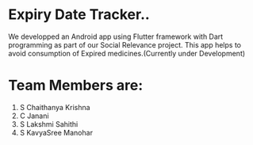 # Expiry Date Tracker..
We developped an Android app using Flutter framework with Dart programming as part of our Social Relevance project. This app helps to avoid consumption of Expired medicines.(Currently under Development)
# Team Members are:
1. S Chaithanya Krishna
2. C Janani
3. S  Lakshmi Sahithi
4. S KavyaSree Manohar

